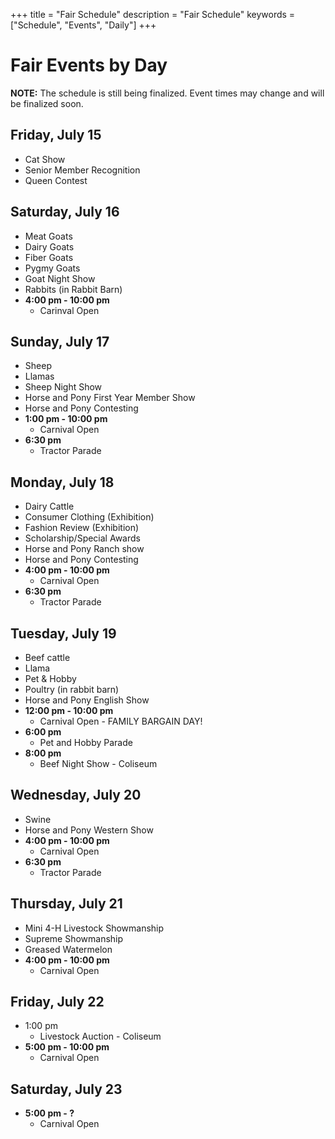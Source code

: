 +++
title = "Fair Schedule"
description = "Fair Schedule"
keywords = ["Schedule", "Events", "Daily"]
+++

# Fair Events by Day

**NOTE:** The schedule is still being finalized. Event times may change and will be finalized soon.

## Friday, July 15
* Cat Show
* Senior Member Recognition
* Queen Contest


## Saturday, July 16
* Meat Goats
* Dairy Goats
* Fiber Goats
* Pygmy Goats
* Goat Night Show
* Rabbits (in Rabbit Barn)
* **4:00 pm - 10:00 pm**
    * Carinval Open


## Sunday, July 17
* Sheep
* Llamas
* Sheep Night Show
* Horse and Pony First Year Member Show
* Horse and Pony Contesting
* **1:00 pm - 10:00 pm**
    * Carnival Open
* **6:30 pm**
    * Tractor Parade


## Monday, July 18
* Dairy Cattle
* Consumer Clothing (Exhibition)
* Fashion Review (Exhibition)
* Scholarship/Special Awards
* Horse and Pony Ranch show
* Horse and Pony Contesting
* **4:00 pm - 10:00 pm**
    * Carnival Open
* **6:30 pm**
    * Tractor Parade


## Tuesday, July 19
* Beef cattle
* Llama
* Pet & Hobby
* Poultry (in rabbit barn)
* Horse and Pony English Show
* **12:00 pm - 10:00 pm**
    * Carnival Open - FAMILY BARGAIN DAY!
* **6:00 pm**
    * Pet and Hobby Parade
* **8:00 pm**
    * Beef Night Show - Coliseum


## Wednesday, July 20
* Swine
* Horse and Pony Western Show
* **4:00 pm - 10:00  pm**
    * Carnival Open
* **6:30 pm**
    * Tractor Parade


## Thursday, July 21
* Mini 4-H Livestock Showmanship
* Supreme Showmanship
* Greased Watermelon
* **4:00 pm - 10:00 pm**
    * Carnival Open


## Friday, July 22
* 1:00 pm
    * Livestock Auction - Coliseum
* **5:00 pm - 10:00 pm**
    * Carnival Open


## Saturday, July 23
* **5:00 pm - ?**
    * Carnival Open

